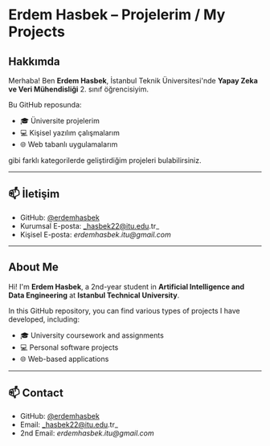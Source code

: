 # Erdem Hasbek – Projelerim / My Projects

## Hakkımda

Merhaba! Ben **Erdem Hasbek**, İstanbul Teknik Üniversitesi'nde **Yapay Zeka ve Veri Mühendisliği** 2. sınıf öğrencisiyim.

Bu GitHub reposunda:
- 🎓 Üniversite projelerim
- 💻 Kişisel yazılım çalışmalarım
- 🌐 Web tabanlı uygulamalarım

gibi farklı kategorilerde geliştirdiğim projeleri bulabilirsiniz.


---

## 📫 İletişim
- GitHub: [@erdemhasbek](https://github.com/erdemhasbek)
- Kurumsal E-posta: _hasbek22@itu.edu.tr_
- Kişisel E-posta: _erdemhasbek.itu@gmail.com_

---

## About Me

Hi! I'm **Erdem Hasbek**, a 2nd-year student in **Artificial Intelligence and Data Engineering** at **Istanbul Technical University**.

In this GitHub repository, you can find various types of projects I have developed, including:
- 🎓 University coursework and assignments
- 💻 Personal software projects
- 🌐 Web-based applications


---

## 📫 Contact
- GitHub: [@erdemhasbek](https://github.com/erdemhasbek)
- Email: _hasbek22@itu.edu.tr_
- 2nd Email: _erdemhasbek.itu@gmail.com_

